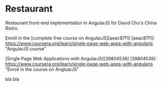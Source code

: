 # Restaurant

Restaurant front-end implementation in AngularJS for David Chu's China Bistro.

Enroll in the [complete free course on AngularJS][aeac87f1]
  [aeac87f1]: https://www.coursera.org/learn/single-page-web-apps-with-angularjs "AngularJS course"

  [Single Page Web Applications with AngularJS][39804538]
  [39804538]: https://www.coursera.org/learn/single-page-web-apps-with-angularjs "Enroll in the course on AngluarJS"



bla bla
